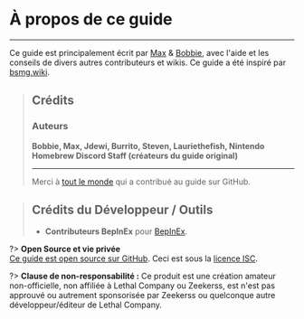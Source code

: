 # À propos de ce guide

***

Ce guide est principalement écrit par [Max](https://github.com/MaxWasUnavailable) & [Bobbie](https://twitter.com/VRBobbie), avec l'aide et les conseils de divers autres contributeurs et wikis. Ce guide a été inspiré par [bsmg.wiki](https://bsmg.wiki).

> ## Crédits
>
> ### Auteurs
>
> **Bobbie, Max, Jdewi, Burrito, Steven, Lauriethefish, Nintendo Homebrew Discord Staff (créateurs du guide original)**
>
> ***
>
> Merci à [tout le monde](https://github.com/LethalCompany/ModdingWiki/graphs/contributors) qui a contribué au guide sur GitHub.

> ## Crédits du Développeur / Outils
>
> - **Contributeurs BepInEx** pour [BepInEx](https://github.com/BepInEx/BepInEx).

?> **Open Source et vie privée**\
[Ce guide est open source sur GitHub](https://github.com/legoandmars/LethalCompanyModdingWiki). Ceci est sous la [licence ISC](https://github.com/legoandmars/LethalCompanyModdingWiki/blob/master/LICENSE.md).

?> **Clause de non-responsabilité :**
Ce produit est une création amateur non-officielle, non affiliée à Lethal Company ou Zeekerss, est n'est pas approuvé ou autrement sponsorisée par Zeekerss ou quelconque autre développeur/éditeur de Lethal Company.
